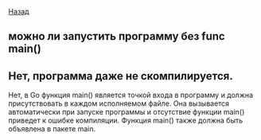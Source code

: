 [Назад](/L1/L1_.md)

## можно ли запустить программу без func main() 

Нет, программа даже не скомпилируется.
----------------------------------------------------
Нет, в Go функция main() является точкой входа в программу и должна присутствовать в каждом исполняемом файле. Она вызывается автоматически при запуске программы и отсутствие функции main() приведет к ошибке компиляции. Функция main() также должна быть объявлена в пакете main.
